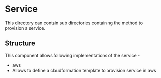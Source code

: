 # Service
This directory can contain sub directories containing the method to provision a service.

## Structure

This component allows following implementations of the service -

 * aws
  * Allows to define a cloudformation template to provision service in aws

